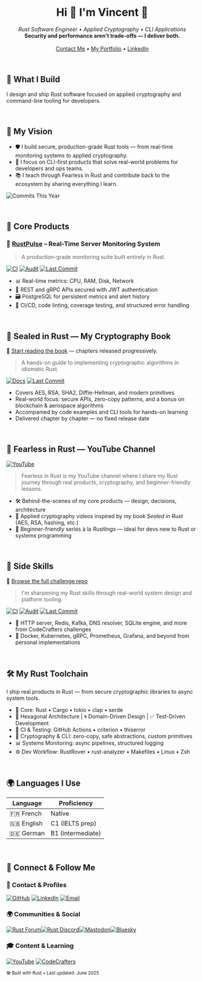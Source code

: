 <h1 align="center">Hi 👋 I'm Vincent 🦀</h1>

<p align="center">
  <em>Rust Software Engineer • Applied Cryptography • CLI Applications</em><br/>
  <strong>Security and performance aren’t trade-offs — I deliver both.</strong><br/><br/>
  <a href="mailto:vincent.rust.dev@protonmail.com">Contact Me</a> • 
  <a href="https://www.notion.so/YOUR-LINK">My Portfolio</a> • 
  <a href="https://www.linkedin.com/in/vincent-eckert-sierota/">LinkedIn</a>
</p>

<br/>

## 🚀 What I Build

I design and ship Rust software focused on applied cryptography and command-line tooling for developers.

<br/>

## 🎯 My Vision

- 🛡️ I build secure, production-grade Rust tools — from real-time monitoring systems to applied cryptography.
- 🧰 I focus on CLI-first products that solve real-world problems for developers and ops teams.
- 📚 I teach through Fearless in Rust and contribute back to the ecosystem by sharing everything I learn.

![Commits This Year](https://img.shields.io/badge/Commits_This_Year-69-informational?style=flat&logo=github)

<br/>

## 🧩 Core Products

### 🧠 [RustPulse](https://github.com/VinEckSie/RustPulse) – Real-Time Server Monitoring System
> A production-grade monitoring suite built entirely in Rust.  

[![CI](https://img.shields.io/github/actions/workflow/status/VinEckSie/RustPulse/ci.yml?label=CI&logo=github)](https://github.com/VinEckSie/RustPulse/actions) [![Audit](https://img.shields.io/github/actions/workflow/status/VinEckSie/RustPulse/audit.yml?label=Audit&logo=github)](https://github.com/VinEckSie/RustPulse/actions/) [![Last Commit](https://img.shields.io/github/last-commit/VinEckSie/rustpulse?label=Last%20Commit)](https://github.com/VinEckSie/rustpulse/commits/main)


- 📊 Real-time metrics: CPU, RAM, Disk, Network  
- 🔐 REST and gRPC APIs secured with JWT authentication  
- 🗃 PostgreSQL for persistent metrics and alert history  
- 🧪 CI/CD, code linting, coverage testing, and structured error handling  

<br/>

## 📖 Sealed in Rust — My Cryptography Book
📘 [Start reading the book](https://VinEckSie.github.io/sealed-in-rust) — chapters released progressively.
> A hands-on guide to implementing cryptographic algorithms in idiomatic Rust.

[![Docs](https://img.shields.io/badge/Docs-Online-blue?style=flat&logo=readthedocs)](https://VinEckSie.github.io/sealed-in-rust) [![Last Commit](https://img.shields.io/github/last-commit/VinEckSie/sealed-in-rust?label=Last%20Commit)](https://github.com/VinEckSie/sealed-in-rust/commits/main)

- Covers AES, RSA, SHA2, Diffie-Hellman, and modern primitives  
- Real-world focus: secure APIs, zero-copy patterns, and a bonus on blockchain & aerospace algorithms 
- Accompanied by code examples and CLI tools for hands-on learning
- Delivered chapter by chapter — no fixed release date 

<br/>

## 🎥 Fearless in Rust — YouTube Channel

[![YouTube](https://img.shields.io/badge/Watch_on_YouTube-DD0000?style=flat-square&logo=youtube)](https://www.youtube.com/@FearlessInRust)

> Fearless in Rust is my YouTube channel where I share my Rust journey through real products, cryptography, and beginner-friendly lessons.

- 🛠 Behind-the-scenes of my core products — design, decisions, architecture  
- 🔐 Applied cryptography videos inspired by my book *Sealed in Rust* (AES, RSA, hashing, etc.)  
- 🧩 Beginner-friendly series à la *Rustlings* — ideal for devs new to Rust or systems programming  

<br/>

## 🧪 Side Skills

📂 [Browse the full challenge repo](https://github.com/VinEckSie/side-skills-products)
> I'm sharpening my Rust skills through real-world system design and platform tooling.

[![CI](https://img.shields.io/github/actions/workflow/status/VinEckSie/RustPulse/ci.yml?label=CI&logo=github)](https://github.com/VinEckSie/RustPulse/actions/workflows/ci.yml) [![Audit](https://img.shields.io/github/actions/workflow/status/VinEckSie/RustPulse/audit.yml?label=Audit&logo=github)](https://github.com/VinEckSie/RustPulse/actions/workflows/audit.yml) [![Last Commit](https://img.shields.io/github/last-commit/VinEckSie/RustPulse?label=Last%20Commit)](https://github.com/VinEckSie/RustPulse/commits/main)

- 🧱 HTTP server, Redis, Kafka, DNS resolver, SQLite engine, and more from CodeCrafters challenges
- 🧭 Docker, Kubernetes, gRPC, Prometheus, Grafana, and beyond from personal implementations



<br/>

## 🛠️ My Rust Toolchain

I ship real products in Rust — from secure cryptographic libraries to async system tools.

- 🦀 Core: Rust • Cargo • tokio • clap • serde
- 🔧 Hexagonal Architecture | 🌀 Domain-Driven Design | ✅ Test-Driven Development
- 🧪 CI & Testing: GitHub Actions • criterion • thiserror  
- 🔐 Cryptography & CLI: zero-copy, safe abstractions, custom primitives  
- 📊 Systems Monitoring: async pipelines, structured logging  
- ⚙️ Dev Workflow: RustRover • rust-analyzer • Makefiles • Linux • Zsh

<br/>

## 🌍 Languages I Use

| Language   | Proficiency    |
|------------|----------------|
| 🇫🇷 French   | Native         |
| 🇬🇧 English  | C1 (IELTS prep) |
| 🇩🇪 German   | B1 (intermediate) |

<br/>

<!--[![CodeCrafters](https://img.shields.io/badge/CodeCrafters-404060?style=for-the-badge)](https://app.codecrafters.io/users/feliposz)-->

## 📡 Connect & Follow Me

### 📇 Contact & Profiles  
[![GitHub](https://img.shields.io/badge/GitHub-000?style=flat-square&logo=github)](https://github.com/VinEckSie)
[![LinkedIn](https://img.shields.io/badge/LinkedIn-0077B5?style=flat-square&logo=linkedin)](https://www.linkedin.com/in/vincent-eckert-sierota/)
[![Email](https://img.shields.io/badge/Email-ProtonMail-8B89CC?style=flat-square&logo=protonmail)](mailto:vincent.rust.dev@protonmail.com)  

### 🌍 Communities & Social  
[![Rust Forum](https://img.shields.io/badge/Rust%20Forum-orange?style=flat-square&logo=discourse)](https://users.rust-lang.org/u/VinEckSie)[![Rust Discord](https://img.shields.io/badge/Rust%20Discord-5865F2?style=flat-square&logo=discord)](https://discord.gg/rust-lang)[![Mastodon](https://img.shields.io/badge/Mastodon-6364FF?style=flat-square&logo=mastodon)](https://fosstodon.org/@rustfromscratch)[![Bluesky](https://img.shields.io/badge/Bluesky-1DA1F2?style=flat-square&logo=bluesky)](https://bsky.app/profile/rustfromscratch.bsky.social)


### 🎓 Content & Learning  
[![YouTube](https://img.shields.io/badge/Fearless_in_Rust-DD0000?style=flat-square&logo=youtube)](https://www.youtube.com/@RustFromScratch)
[![CodeCrafters](https://img.shields.io/badge/CodeCrafters-404060?style=flat-square)](https://app.codecrafters.io/users/feliposz)


<sub>🛠️ Built with Rust • Last updated: June 2025</sub>

<!--
<a href="http://www.github.com/VinEckSie"><img src="https://github-readme-stats.vercel.app/api?username=VinEckSie&show_icons=true&hide=&count_private=true&title_color=0891b2&text_color=ffffff&icon_color=0891b2&bg_color=1c1917&hide_border=true&show_icons=true" alt="VinEckSie's GitHub stats" /></a>   
</p>

<a href="https://github.com/VinEckSie" align="left"><img src="https://github-readme-stats.vercel.app/api/top-langs/?username=VinEckSie&langs_count=10&title_color=a855f7&text_color=ffffff&icon_color=a855f7&bg_color=1c1917&hide_border=true&locale=en&custom_title=Top%20%Languages" alt="Top Languages" /></a>

[![Top Languages](https://github-readme-stats.vercel.app/api/top-langs/?username=vinecksie&layout=donut&theme=dark&hide=html,css,javascript,scss)](https://github.com/vinecksie)

[![Github Contribution Activity](https://github-readme-activity-graph.vercel.app/graph?username=vinecksie&theme=github-compact)](https://github.com/vinecksie/github-readme-activity-graph)
-->

